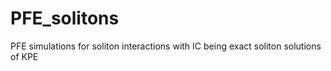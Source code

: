 # PFE_solitons
PFE simulations for soliton interactions with IC being exact soliton solutions of KPE
